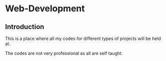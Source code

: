 # Web-Development

## Introduction

This is a place where all my codes for different types of projects will be held at.

The codes are not very professional as all are self taught.
